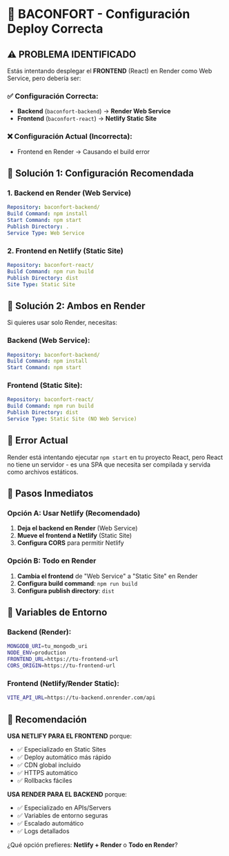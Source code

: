 # 🚀 BACONFORT - Configuración Deploy Correcta

## ⚠️ **PROBLEMA IDENTIFICADO**

Estás intentando desplegar el **FRONTEND** (React) en Render como Web Service, pero debería ser:

### ✅ **Configuración Correcta:**
- **Backend** (`baconfort-backend`) → **Render Web Service**
- **Frontend** (`baconfort-react`) → **Netlify Static Site**

### ❌ **Configuración Actual (Incorrecta):**
- Frontend en Render → Causando el build error

## 🔧 **Solución 1: Configuración Recomendada**

### 1. **Backend en Render (Web Service)**
```yaml
Repository: baconfort-backend/
Build Command: npm install
Start Command: npm start
Publish Directory: .
Service Type: Web Service
```

### 2. **Frontend en Netlify (Static Site)**
```yaml
Repository: baconfort-react/
Build Command: npm run build
Publish Directory: dist
Site Type: Static Site
```

## 🔧 **Solución 2: Ambos en Render**

Si quieres usar solo Render, necesitas:

### Backend (Web Service):
```yaml
Repository: baconfort-backend/
Build Command: npm install
Start Command: npm start
```

### Frontend (Static Site):
```yaml
Repository: baconfort-react/
Build Command: npm run build
Publish Directory: dist
Service Type: Static Site (NO Web Service)
```

## 🚨 **Error Actual**

Render está intentando ejecutar `npm start` en tu proyecto React, pero React no tiene un servidor - es una SPA que necesita ser compilada y servida como archivos estáticos.

## 📝 **Pasos Inmediatos**

### Opción A: Usar Netlify (Recomendado)
1. **Deja el backend en Render** (Web Service)
2. **Mueve el frontend a Netlify** (Static Site)
3. **Configura CORS** para permitir Netlify

### Opción B: Todo en Render
1. **Cambia el frontend** de "Web Service" a "Static Site" en Render
2. **Configura build command**: `npm run build`
3. **Configura publish directory**: `dist`

## 🔑 **Variables de Entorno**

### Backend (Render):
```bash
MONGODB_URI=tu_mongodb_uri
NODE_ENV=production
FRONTEND_URL=https://tu-frontend-url
CORS_ORIGIN=https://tu-frontend-url
```

### Frontend (Netlify/Render Static):
```bash
VITE_API_URL=https://tu-backend.onrender.com/api
```

## 🎯 **Recomendación**

**USA NETLIFY PARA EL FRONTEND** porque:
- ✅ Especializado en Static Sites
- ✅ Deploy automático más rápido
- ✅ CDN global incluido
- ✅ HTTPS automático
- ✅ Rollbacks fáciles

**USA RENDER PARA EL BACKEND** porque:
- ✅ Especializado en APIs/Servers
- ✅ Variables de entorno seguras
- ✅ Escalado automático
- ✅ Logs detallados

¿Qué opción prefieres: **Netlify + Render** o **Todo en Render**?
